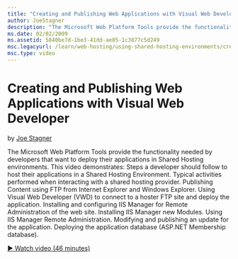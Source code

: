 ```yaml
---
title: "Creating and Publishing Web Applications with Visual Web Developer"
author: JoeStagner
description: "The Microsoft Web Platform Tools provide the functionality needed by developers that want to deploy their applications in Shared Hosting environments. This v..."
ms.date: 02/02/2009
ms.assetid: 5840be7d-1be3-41dd-ae05-1c3877c5d249
msc.legacyurl: /learn/web-hosting/using-shared-hosting-environments/creating-and-publishing-web-applications-with-visual-web-developer
msc.type: video
---
```

Creating and Publishing Web Applications with Visual Web Developer
====================
by [Joe Stagner](https://github.com/JoeStagner)

The Microsoft Web Platform Tools provide the functionality needed by developers that want to deploy their applications in Shared Hosting environments. This video demonstrates: Steps a developer should follow to host their applications in a Shared Hosting Environment. Typical activities performed when interacting with a shared hosting provider. Publishing Content using FTP from Internet Explorer and Windows Explorer. Using Visual Web Developer (VWD) to connect to a hoster FTP site and deploy the application. Installing and configuring IIS Manager for Remote Administration of the web site. Installing IIS Manager new Modules. Using IIS Manager Remote Administration. Modifying and publishing an update for the application. Deploying the application database (ASP.NET Membership database).

[&#9654; Watch video (46 minutes)](https://channel9.msdn.com/Blogs/IIS-NET-Site-Videos/creating-and-publishing-web-applications-with-visual-web-developer)